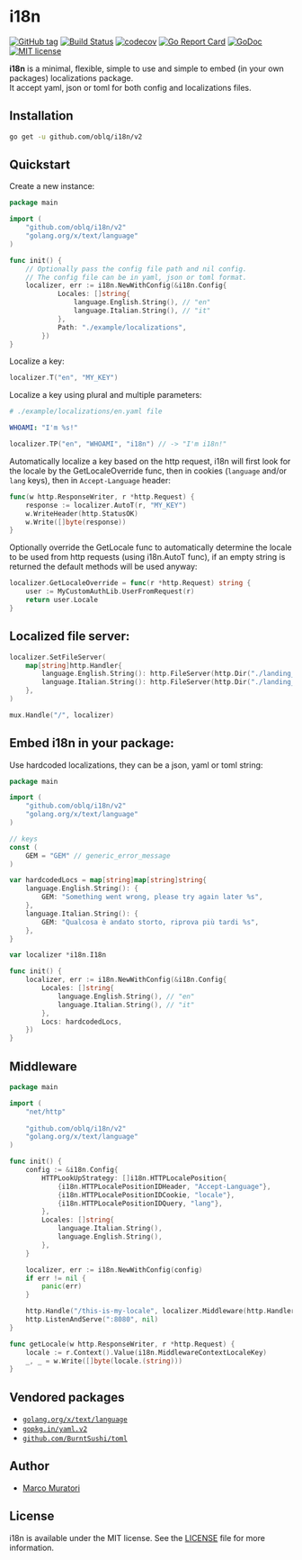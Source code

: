 # i18n

[![GitHub tag](https://img.shields.io/github/tag/oblq/i18n.svg)](https://github.com/oblq/i18n)
[![Build Status](https://travis-ci.org/oblq/i18n.svg?branch=master)](https://travis-ci.org/oblq/i18n)
[![codecov](https://codecov.io/gh/oblq/i18n/branch/master/graph/badge.svg)](https://codecov.io/gh/oblq/i18n)
[![Go Report Card](https://goreportcard.com/badge/github.com/oblq/i18n)](https://goreportcard.com/report/github.com/oblq/i18n)
[![GoDoc](https://godoc.org/github.com/oblq/i18n?status.svg)](https://godoc.org/github.com/oblq/i18n)
[![MIT license](https://img.shields.io/badge/License-MIT-blue.svg)](https://lbesson.mit-license.org/)

**i18n** is a minimal, flexible, simple to use and simple to embed (in your own packages) localizations package.  
It accept yaml, json or toml for both config and localizations files.

## Installation

```sh
go get -u github.com/oblq/i18n/v2
```

## Quickstart

Create a new instance:
```go
package main

import (
	"github.com/oblq/i18n/v2"
	"golang.org/x/text/language"
)

func init() {
	// Optionally pass the config file path and nil config.
	// The config file can be in yaml, json or toml format.
	localizer, err := i18n.NewWithConfig(&i18n.Config{
            Locales: []string{
                language.English.String(), // "en"
                language.Italian.String(), // "it"
            },
            Path: "./example/localizations",
        })	
}
```


Localize a key:
```go
localizer.T("en", "MY_KEY")
```


Localize a key using plural and multiple parameters:  
```yaml
# ./example/localizations/en.yaml file

WHOAMI: "I'm %s!"
```

```go
localizer.TP("en", "WHOAMI", "i18n") // -> "I'm i18n!"
```


Automatically localize a key based on the http request, i18n will first look for the locale by the GetLocaleOverride func, then in cookies (`language` and/or `lang` keys), then in `Accept-Language` header:

```go
func(w http.ResponseWriter, r *http.Request) {
	response := localizer.AutoT(r, "MY_KEY")
	w.WriteHeader(http.StatusOK)
	w.Write([]byte(response))
}
```


Optionally override the GetLocale func to automatically determine the locale to be used from http requests (using i18n.AutoT func), if an empty string is returned the default methods will be used anyway:
```go
localizer.GetLocaleOverride = func(r *http.Request) string {
    user := MyCustomAuthLib.UserFromRequest(r)
    return user.Locale
}
```          

## Localized file server:

```go
localizer.SetFileServer(
    map[string]http.Handler{
        language.English.String(): http.FileServer(http.Dir("./landing_en")),
        language.Italian.String(): http.FileServer(http.Dir("./landing_it")),
    }, 
)

mux.Handle("/", localizer)
```

## Embed i18n in your package:

Use hardcoded localizations, they can be a json, yaml or toml string:
```go
package main

import (
	"github.com/oblq/i18n/v2"
	"golang.org/x/text/language"
)

// keys
const (
	GEM = "GEM" // generic_error_message
)

var hardcodedLocs = map[string]map[string]string{
	language.English.String(): {
		GEM: "Something went wrong, please try again later %s",
	},
	language.Italian.String(): {
		GEM: "Qualcosa è andato storto, riprova più tardi %s",
	},
}

var localizer *i18n.I18n

func init() {
	localizer, err := i18n.NewWithConfig(&i18n.Config{
		Locales: []string{
			language.English.String(), // "en"
			language.Italian.String(), // "it"
		},
		Locs: hardcodedLocs,
	})
}
```

## Middleware

```go
package main

import (
	"net/http"
	
	"github.com/oblq/i18n/v2"
	"golang.org/x/text/language"
)

func init() {
	config := &i18n.Config{
		HTTPLookUpStrategy: []i18n.HTTPLocalePosition{
			{i18n.HTTPLocalePositionIDHeader, "Accept-Language"},
			{i18n.HTTPLocalePositionIDCookie, "locale"},
			{i18n.HTTPLocalePositionIDQuery, "lang"},
		},
		Locales: []string{
			language.Italian.String(), 
			language.English.String(),
		},
	}

	localizer, err := i18n.NewWithConfig(config)
	if err != nil {
		panic(err)
	}

	http.Handle("/this-is-my-locale", localizer.Middleware(http.HandlerFunc(getLocale)))
	http.ListenAndServe(":8080", nil)
}

func getLocale(w http.ResponseWriter, r *http.Request) {
	locale := r.Context().Value(i18n.MiddlewareContextLocaleKey)
	_, _ = w.Write([]byte(locale.(string)))
}
```

## Vendored packages

- [`golang.org/x/text/language`](golang.org/x/text/language)
- [`gopkg.in/yaml.v2`](https://github.com/go-yaml/yaml)  
- [`github.com/BurntSushi/toml`](https://github.com/BurntSushi/toml)

## Author

- [Marco Muratori](mailto:marcomrtr@gmail.com) 

## License

i18n is available under the MIT license. See the [LICENSE](./LICENSE) file for more information.
